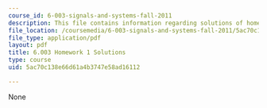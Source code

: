 ```yaml
---
course_id: 6-003-signals-and-systems-fall-2011
description: This file contains information regarding solutions of homework 1.
file_location: /coursemedia/6-003-signals-and-systems-fall-2011/5ac70c138e66d61a4b3747e58ad16112_MIT6_003F11_sol01.pdf
file_type: application/pdf
layout: pdf
title: 6.003 Homework 1 Solutions
type: course
uid: 5ac70c138e66d61a4b3747e58ad16112

---
```

None